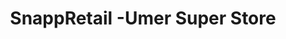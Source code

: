 ---
title: "SnappRetail -Umer Super Store"
url: /karachi/snappretail-umer-super-store/
shop: general
---